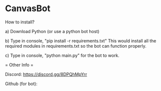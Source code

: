 # CanvasBot

How to install?

a) Download Python (or use a python bot host) 

b) Type in console, "pip install -r requirements.txt" 
This would install all the required modules in requirements.txt so the bot can function properly.

c) Type in console, "python main.py" for the bot to work. 



=   Other Info   =

Discord: https://discord.gg/8DPQhMpYrr

Github (for bot):  
